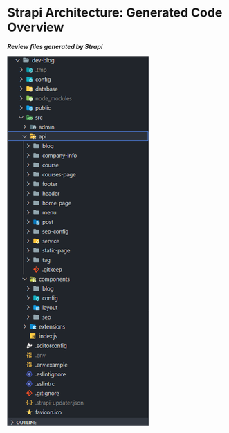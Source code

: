 # Strapi Architecture: Generated Code Overview  

***Review files generated by Strapi***  

![Files-Generated-By-Strapi](./img/files-generated-by-strapi.png)